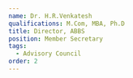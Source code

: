 ```yaml
---
name: Dr. H.R.Venkatesh
qualifications: M.Com, MBA, Ph.D
title: Director, ABBS
position: Member Secretary
tags:
  - Advisory Council
order: 2
---
```

